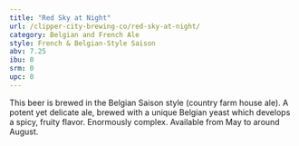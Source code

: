 ```yaml
---
title: "Red Sky at Night"
url: /clipper-city-brewing-co/red-sky-at-night/
category: Belgian and French Ale
style: French & Belgian-Style Saison
abv: 7.25
ibu: 0
srm: 0
upc: 0
---
```

This beer is brewed in the Belgian Saison style (country farm house ale). A potent yet delicate ale, brewed with a unique Belgian yeast which develops a spicy, fruity flavor. Enormously complex. Available from May to around August.
